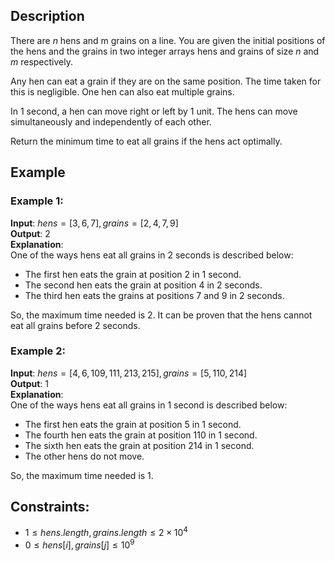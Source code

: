 ## Description
There are $n$ hens and m grains on a line. You are given the initial positions of the hens and the grains in two integer arrays hens and grains of size $n$ and $m$ respectively.

Any hen can eat a grain if they are on the same position. The time taken for this is negligible. One hen can also eat multiple grains.

In $1$ second, a hen can move right or left by $1$ unit. The hens can move simultaneously and independently of each other.

Return the minimum time to eat all grains if the hens act optimally.

## Example
### Example 1:
**Input**: $hens = [3,6,7], grains = [2,4,7,9]$  
**Output**: $2$  
**Explanation**:  
One of the ways hens eat all grains in 2 seconds is described below:
- The first hen eats the grain at position 2 in 1 second. 
- The second hen eats the grain at position 4 in 2 seconds. 
- The third hen eats the grains at positions 7 and 9 in 2 seconds. 

So, the maximum time needed is 2. It can be proven that the hens cannot eat all grains before 2 seconds.

### Example 2:
**Input**: $hens = [4,6,109,111,213,215], grains = [5,110,214]$  
**Output**: $1$  
**Explanation**:  
One of the ways hens eat all grains in 1 second is described below:
- The first hen eats the grain at position 5 in 1 second. 
- The fourth hen eats the grain at position 110 in 1 second.
- The sixth hen eats the grain at position 214 in 1 second. 
- The other hens do not move. 

So, the maximum time needed is 1.
 
## Constraints:
- $1 \leq hens.length, grains.length \leq 2 \times 10^4$
- $0 \leq hens[i], grains[j] \leq 10^9$